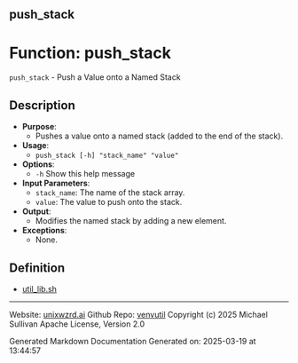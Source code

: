 ## push_stack
# Function: push_stack
`push_stack` - Push a Value onto a Named Stack
## Description
- **Purpose**:
  - Pushes a value onto a named stack (added to the end of the stack). 
- **Usage**: 
  - `push_stack [-h] "stack_name" "value"`
- **Options**: 
  - `-h`   Show this help message
- **Input Parameters**: 
  - `stack_name`: The name of the stack array.
  - `value`: The value to push onto the stack.
- **Output**: 
  - Modifies the named stack by adding a new element.
- **Exceptions**: 
  - None.

## Definition 

* [util_lib.sh](../util_lib_sh.md)
---

Website: [unixwzrd.ai](https://unixwzrd.ai)
Github Repo: [venvutil](https://github.com/unixwzrd/venvutil)
Copyright (c) 2025 Michael Sullivan
Apache License, Version 2.0

Generated Markdown Documentation
Generated on: 2025-03-19 at 13:44:57
